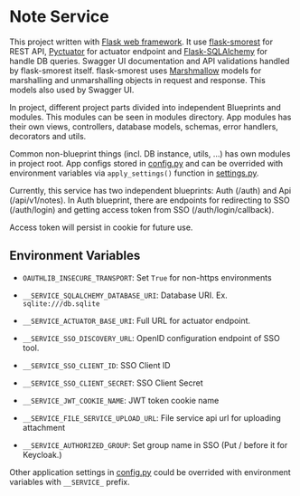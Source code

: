 

# Note Service
  

This project written with [Flask web framework](https://flask.palletsprojects.com/en/2.0.x/). It use [flask-smorest](https://flask-smorest.readthedocs.io/en/latest/index.html) for REST API, [Pyctuator](https://github.com/SolarEdgeTech/pyctuator) for actuator endpoint and [Flask-SQLAlchemy](https://flask-sqlalchemy.palletsprojects.com/en/2.x/) for handle DB queries. Swagger UI documentation and API validations handled by flask-smorest itself. flask-smorest uses [Marshmallow](https://marshmallow.readthedocs.io/en/stable/index.html) models for marshalling and unmarshalling objects in request and response. This models also used by Swagger UI.

  
In project, different project parts divided into independent Blueprints and modules. This modules can be seen in modules directory. App modules has their own views, controllers, database models, schemas,  error handlers, decorators and utils. 

Common non-blueprint things (incl. DB instance, utils, ...) has own modules in project root.  App configs stored in [config.py](src/note_service/config.py) and can be overrided with environment variables via  `apply_settings()` function in [settings.py](src/note_service/utils/settings.py). 
  

Currently, this service has two independent blueprints: Auth (/auth) and Api (/api/v1/notes).
In Auth blueprint, there are endpoints for redirecting to SSO (/auth/login) and getting access token from SSO (/auth/login/callback).

Access token will persist in cookie for future use.
  

## Environment Variables


-  `OAUTHLIB_INSECURE_TRANSPORT`: Set `True` for non-https environments

-  `__SERVICE_SQLALCHEMY_DATABASE_URI`: Database URI. Ex. `sqlite:///db.sqlite`

- `__SERVICE_ACTUATOR_BASE_URI`: Full URL for actuator endpoint.

-  `__SERVICE_SSO_DISCOVERY_URL`: OpenID configuration endpoint of SSO tool.

-  `__SERVICE_SSO_CLIENT_ID`: SSO Client ID

-  `__SERVICE_SSO_CLIENT_SECRET`: SSO Client Secret

-  `__SERVICE_JWT_COOKIE_NAME`: JWT token cookie name

-  `__SERVICE_FILE_SERVICE_UPLOAD_URL`: File service api url for uploading attachment

-  `__SERVICE_AUTHORIZED_GROUP`: Set group name in SSO (Put / before it for Keycloak.)

Other application settings in [config.py](src/note_service/config.py)   could be overrided with environment variables with `__SERVICE_` prefix.

